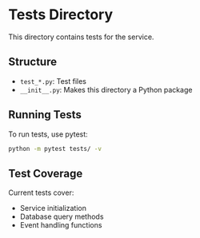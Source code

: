 # Tests Directory

This directory contains tests for the service.

## Structure

- `test_*.py`: Test files
- `__init__.py`: Makes this directory a Python package

## Running Tests

To run tests, use pytest:

```bash
python -m pytest tests/ -v
```

## Test Coverage

Current tests cover:
- Service initialization
- Database query methods
- Event handling functions